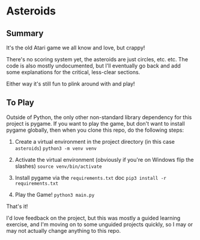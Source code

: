 # Asteroids

## Summary
It's the old Atari game we all know and love, but crappy!

There's no scoring system yet, the asteroids are just circles, etc. etc. The code is also mostly undocumented, but I'll eventually go back and add some explanations for the critical, less-clear sections.

Either way it's still fun to plink around with and play!

## To Play
Outside of Python, the only other non-standard library dependency for this project is pygame. If you want to play the game, but don't want to install pygame globally, then when you clone this repo, do the following steps:

1. Create a virtual environment in the project directory (in this case `asteroids`)
```python3 -m venv venv```

2. Activate the virtual environment (obviously if you're on Windows flip the slashes)
```source venv/bin/activate```

3. Install pygame via the `requirements.txt` doc
```pip3 install -r requirements.txt```

4. Play the Game!
```python3 main.py```

That's it!

I'd love feedback on the project, but this was mostly a guided learning exercise, and I'm moving on to some unguided projects quickly, so I may or may not actually change anything to this repo.
